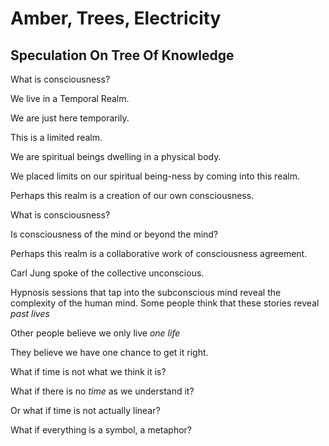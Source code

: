 # Amber, Trees, Electricity
## Speculation On Tree Of Knowledge

What is consciousness?

We live in a Temporal Realm.

We are just here temporarily.

This is a limited realm.

We are spiritual beings dwelling in a physical body.

We placed limits on our spiritual being-ness by coming into this realm.

Perhaps this realm is a creation of our own consciousness.

What is consciousness?

Is consciousness of the mind or beyond the mind?

Perhaps this realm is a collaborative work of consciousness agreement.

Carl Jung spoke of the collective unconscious.

Hypnosis sessions that tap into the subconscious mind reveal the complexity of the human mind. Some people think that these stories reveal *past lives*

Other people believe we only live *one life*

They believe we have one chance to get it right.

What if time is not what we think it is?

What if there is no *time* as we understand it?

Or what if time is not actually linear?

What if everything is a symbol, a metaphor?

